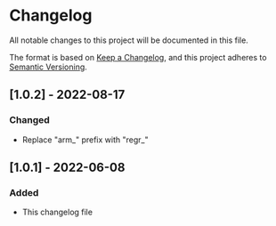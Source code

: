# Changelog
All notable changes to this project will be documented in this file.

The format is based on [Keep a Changelog](https://keepachangelog.com/en/1.0.0/),
and this project adheres to [Semantic Versioning](https://semver.org/spec/v2.0.0.html).

## [1.0.2] - 2022-08-17
### Changed
- Replace "arm_" prefix with "regr_"

## [1.0.1] - 2022-06-08
### Added
- This changelog file